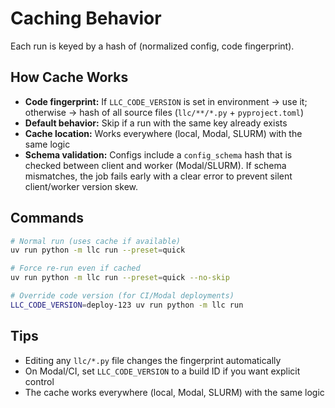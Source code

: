 # Caching Behavior

Each run is keyed by a hash of (normalized config, code fingerprint).

## How Cache Works

- **Code fingerprint:** If `LLC_CODE_VERSION` is set in environment → use it; otherwise → hash of all source files (`llc/**/*.py` + `pyproject.toml`)
- **Default behavior:** Skip if a run with the same key already exists
- **Cache location:** Works everywhere (local, Modal, SLURM) with the same logic
- **Schema validation:** Configs include a `config_schema` hash that is checked between client and worker (Modal/SLURM). If schema mismatches, the job fails early with a clear error to prevent silent client/worker version skew.

## Commands

```bash
# Normal run (uses cache if available)
uv run python -m llc run --preset=quick

# Force re-run even if cached
uv run python -m llc run --preset=quick --no-skip

# Override code version (for CI/Modal deployments)
LLC_CODE_VERSION=deploy-123 uv run python -m llc run
```

## Tips

- Editing any `llc/*.py` file changes the fingerprint automatically
- On Modal/CI, set `LLC_CODE_VERSION` to a build ID if you want explicit control
- The cache works everywhere (local, Modal, SLURM) with the same logic